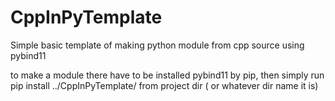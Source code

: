 # CppInPyTemplate
Simple basic template of making python module from cpp source using pybind11

to make a module there have to be installed pybind11 by pip, then simply run 
pip install ../CppInPyTemplate/
from project dir ( or whatever dir name it is)
